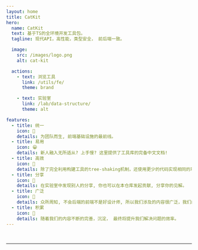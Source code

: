 ```yaml
---
layout: home
title: CatKit
hero:
  name: CatKit
  text: 基于TS的全环境开发工具包。
  tagline: 现代API，高性能，类型安全， 前后端一致。

  image:
    src: /images/logo.png
    alt: cat-kit

  actions:
    - text: 浏览工具
      link: /utils/fe/
      theme: brand

    - text: 实验室
      link: /lab/data-structure/
      theme: alt

features:
  - title: 统一
    icon: 🧰
    details: 为团队而生, 前端基础设施的最前线。
  - title: 易用
    icon: 😁
    details: 新人融入无所适从? 上手慢? 这里提供了工具库的完备中文文档!
  - title: 高效
    icon: 🚀
    details: 除了完全利用构建工具的tree-shaking机制，还使用更少的代码实现相同的功能。
  - title: 分享
    icon: 🤝
    details: 在实验室中发现别人的分享, 你也可以在本仓库发起贡献, 分享你的见解。
  - title: 广泛
    icon: 🔭
    details: 众所周知, 不会后端的前端不是好设计师, 所以我们涉及的内容很广泛，我们的目标是触类旁通。
  - title: 积累
    icon: 📖
    details: 随着我们的内容不断的完善，沉淀， 最终将提升我们解决问题的效率。
---
```


<script setup>
import { VPTeamMembers } from 'vitepress/theme'

const members = [
  {
    avatar: 'https://www.github.com/cabinet-fe.png',
    name: '元智慧前端小分队',
    title: '开发成员',
    links: [
      { icon: 'github', link: 'https://github.com/cabinet-fe' }
    ]
  }
]
</script>

<br>

<hr style="border-color: #eee;" />

<br>

<VPTeamMembers class="members" size="small" :members="members" />
